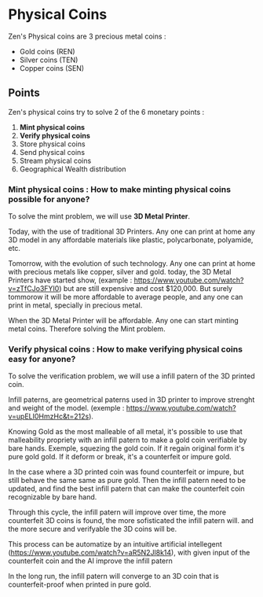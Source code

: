 # Physical Coins

Zen's Physical coins are 3 precious metal coins :
  - Gold coins (REN)
  - Silver coins (TEN)
  - Copper coins (SEN)

## Points 
Zen's physical coins try to solve 2 of the 6 monetary points :
  1) **Mint physical coins**
  2) **Verify physical coins**
  3) Store physical coins
  4) Send physical coins
  5) Stream physical coins
  6) Geographical Wealth distribution
  
### Mint physical coins : How to make minting physical coins possible for anyone?
To solve the mint problem, we will use **3D Metal Printer**.

Today, with the use of traditional 3D Printers. Any one can print at home any 3D model in any affordable materials like plastic, polycarbonate, polyamide, etc.

Tomorrow, with the evolution of such technology. Any one can print at home with precious metals like copper, silver and gold. today, the 3D Metal Printers have started show, (example : https://www.youtube.com/watch?v=zTfCJo3FYI0) but are still expensive and cost $120,000. But surely tommorow it will be more affordable to average people, and any one can print in metal, specially in precious metal.

When the 3D Metal Printer will be affordable. Any one can start minting metal coins. Therefore solving the Mint problem.

### Verify physical coins : How to make verifying physical coins easy for anyone?
To solve the verification problem, we will use a infill patern of the 3D printed coin.

Infill paterns, are geometrical paterns used in 3D printer to improve strenght and weight of the model. (exemple : https://www.youtube.com/watch?v=upELI0HmzHc&t=212s).

Knowing Gold as the most malleable of all metal, it's possible to use that malleability propriety with an infill patern to make a gold coin verifiable by bare hands. Exemple, squezing the gold coin. If it regain original form it's pure gold gold. If it deform or break, it's a counterfeit or impure gold.

In the case where a 3D printed coin was found counterfeit or impure, but still behave the same same as pure gold. Then the infill patern need to be updated, and find the best infill patern that can make the counterfeit coin recognizable by bare hand. 

Through this cycle, the infill patern will improve over time, the more counterfeit 3D coins is found, the more sofisticated the infill patern will. and the more secure and verifyable the 3D coins will be.

This process can be automatize by an intuitive artificial intellegent (https://www.youtube.com/watch?v=aR5N2Jl8k14), with given input of the counterfeit coin and the AI improve the infill patern

In the long run, the infill patern will converge to an 3D coin that is counterfeit-proof when printed in pure gold.
